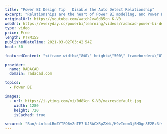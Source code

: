 ```yaml
---
title: "Power BI Design Tip   Disable the Auto Detect Relationship"
excerpt: "Relationships are the heart of Power BI modeling, and Power BI Desktop has a way to help and identify the relationships based on the source, or the data. However, often, this ability to automatically detect a relationship is more troublesome than helping, especially when you deal with tables that are"
originalUrl: https://youtube.com/watch?v=0d85cn_K-V0
webUrl: https://everyday.cc/powerbi/learning/videos/radacad-power-bi-design-tip-disable-the-auto-detect-relationship/
type: video
price: Free
length: PT7M15S
publishedDateTime: 2021-03-02T03:42:54Z
heat: 50

featuredContent: "<iframe width=\"800\" height=\"500\" frameborder=\"0\" src=\"https://www.youtube.com/embed/0d85cn_K-V0\" allow=\"accelerometer; autoplay; encrypted-media; gyroscope; picture-in-picture\" allowfullscreen></iframe>"

provider:
  name: RADACAD
  domain: radacad.com

topics:
  - Power BI

images:
  - url: https://i.ytimg.com/vi/0d85cn_K-V0/maxresdefault.jpg
    width: 1280
    height: 720
    isCached: true

secured: "Ban/nLnfooLBmZYTFQ6vZnTE7fUJBACXRpZXNi/H9vInem3jSMOgn8E2Rz3fv5dhxIp+eiMmekLcfHczsGMnXaJvnqKZEookGKXSgU7rwsTZTEDbvosGD/iH3hihZorBTO6HYmx0Ut5nCOxUp2t3om5X0tXhNPa3gFHAmM1gc/c6FWK8trTPH5AR1ctZEZBUOpkumOwxPbxyRbRxc3HIH5fHtA7GytRgl7q+aNloUDj2GbmncZHiBiiwbKmhMrhAgR4fCsUGl2Ym4Q5r1JM4IpKfPfQwnxUUr5lP/FEW4nRTRqc0jS4calbg89ufIDniOiEN/BFZOr051farP94GTxE83parPhNz8DEL4NKyTQ8IqriweJ6S+G582sVME1AwJ4p/5+qOTcoLAz11FN4pRwb4WuhD9XZHrYoo+WlDQgk=;h1lkrFI+aJ1RBi63eQVwdQ=="
---
```


